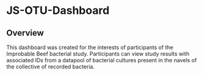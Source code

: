 # JS-OTU-Dashboard

## Overview

This dashboard was created for the interests of participants of the Improbable Beef bacterial study. Participants can view study results with associated IDs from a datapool of bacterial cultures present in the navels of the collective of recorded bacteria. 
